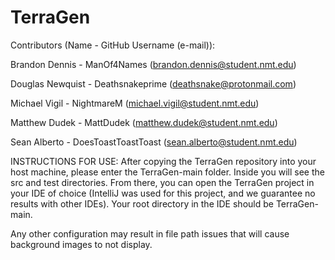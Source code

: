# TerraGen

Contributors (Name - GitHub Username (e-mail)):

Brandon Dennis -  ManOf4Names (brandon.dennis@student.nmt.edu)

Douglas Newquist - Deathsnakeprime (deathsnake@protonmail.com)

Michael Vigil - NightmareM (michael.vigil@student.nmt.edu)

Matthew Dudek - MattDudek (matthew.dudek@student.nmt.edu)

Sean Alberto - DoesToastToastToast (sean.alberto@student.nmt.edu)

INSTRUCTIONS FOR USE:
After copying the TerraGen repository into your host machine, please enter the TerraGen-main folder.
Inside you will see the src and test directories. From there, you can open the TerraGen project in
your IDE of choice (IntelliJ was used for this project, and we guarantee no results with other IDEs).
Your root directory in the IDE should be TerraGen-main.

Any other configuration may result in file path issues that will cause background images to not display.
